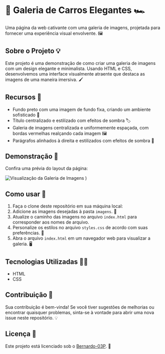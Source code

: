 # 🎨 Galeria de Carros Elegantes 🏎️

Uma página da web cativante com uma galeria de imagens, projetada para fornecer uma experiência visual envolvente. 🖼️

## Sobre o Projeto 💡

Este projeto é uma demonstração de como criar uma galeria de imagens com um design elegante e minimalista. Usando HTML e CSS, desenvolvemos uma interface visualmente atraente que destaca as imagens de uma maneira imersiva. 🖌️

## Recursos 🔖

- Fundo preto com uma imagem de fundo fixa, criando um ambiente sofisticado 🌌
- Título centralizado e estilizado com efeitos de sombra 🏷️
- Galeria de imagens centralizada e uniformemente espaçada, com bordas vermelhas realçando cada imagem 🖼️
- Parágrafos alinhados à direita e estilizados com efeitos de sombra 💬

## Demonstração 🎥

Confira uma prévia do layout da página:

![Visualização da Galeria de Imagens](imagens/gif.gif]()
)
)

## Como usar 🚀

1. Faça o clone deste repositório em sua máquina local:
2. Adicione as imagens desejadas à pasta `imagens`. 📁
3. Atualize o caminho das imagens no arquivo `index.html` para corresponder aos nomes de arquivo.
4. Personalize os estilos no arquivo `styles.css` de acordo com suas preferências. 🎨
5. Abra o arquivo `index.html` em um navegador web para visualizar a galeria. 🖥️

## Tecnologias Utilizadas 👨‍💻

- HTML
- CSS

## Contribuição 🤝

Sua contribuição é bem-vinda! Se você tiver sugestões de melhorias ou encontrar quaisquer problemas, sinta-se à vontade para abrir uma nova issue neste repositório. 💡

## Licença 📄

Este projeto está licenciado sob o [Bernardo-03P](LICENSE). 🔖
